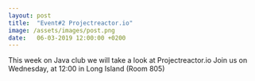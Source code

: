 ```yaml
---
layout: post
title:  "Event#2 Projectreactor.io"
image: /assets/images/post.png
date:   06-03-2019 12:00:00 +0200
---
```

This week on Java club we will take a look at Projectreactor.io
Join us on Wednesday, at 12:00 in Long Island (Room 805)
